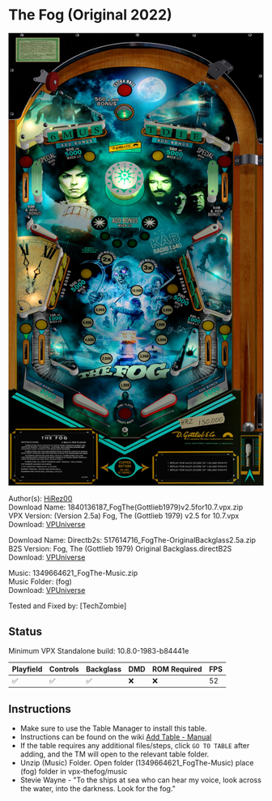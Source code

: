 # The Fog (Original 2022)

![Table Preview](../../images/vpx-thefog.jpg)

Author(s): [HiRez00](https://vpuniverse.com/profile/19941-hirez00/)  
Download Name:  1840136187_FogThe(Gottlieb1979)v2.5for10.7.vpx.zip  
VPX Version: (Version 2.5a) Fog, The (Gottlieb 1979) v2.5 for 10.7.vpx  
Download: [VPUniverse](https://vpuniverse.com/files/file/8357-fog-the-gottlieb-1979-complete-package/)

Download Name: Directb2s: 517614716_FogThe-OriginalBackglass2.5a.zip  
B2S Version: Fog, The (Gottlieb 1979) Original Backglass.directB2S  
Download: [VPUniverse](https://vpuniverse.com/files/file/8357-fog-the-gottlieb-1979-complete-package/)

Music: 1349664621_FogThe-Music.zip  
Music Folder: (fog)  
Download: [VPUniverse](https://vpuniverse.com/files/file/8357-fog-the-gottlieb-1979-complete-package/)

Tested and Fixed by:
[TechZombie]

## Status 

Minimum VPX Standalone build: 10.8.0-1983-b84441e

| Playfield | Controls | Backglass | DMD | ROM Required | FPS | 
|-----------|----------|-----------|-----|--------------|-----|
| :white_check_mark: | :white_check_mark: | :white_check_mark: | :x: | :x: | 52 |

## Instructions

- Make sure to use the Table Manager to install this table.
- Instructions can be found on the wiki [Add Table - Manual](https://github.com/LegendsUnchained/vpx-standalone-alp4k/wiki/%5B04%5D-%F0%9F%A7%A1-TM-%E2%80%90-Other-Features#add-table---manual)
- If the table requires any additional files/steps, click `GO TO TABLE` after adding, and the TM will open to the relevant table folder.
- Unzip (Music) Folder. Open folder (1349664621_FogThe-Music) place (fog) folder in vpx-thefog/music
- Stevie Wayne - "To the ships at sea who can hear my voice, look across the water, into the darkness. Look for the fog."


